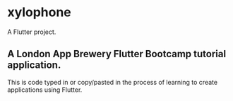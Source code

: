 # xylophone

A Flutter project.

## A London App Brewery Flutter Bootcamp tutorial application.

This is code typed in or copy/pasted in the process of learning to create applications using Flutter.

